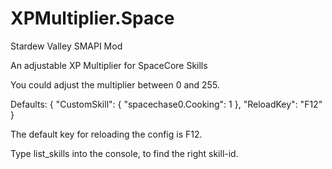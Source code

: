 # XPMultiplier.Space
Stardew Valley SMAPI Mod

An adjustable XP Multiplier for SpaceCore Skills

You could adjust the multiplier between 0 and 255.

Defaults:
{
  "CustomSkill": {
    "spacechase0.Cooking": 1
  },
  "ReloadKey": "F12"
}

The default key for reloading the config is F12.

Type list_skills into the console, to find the right skill-id.